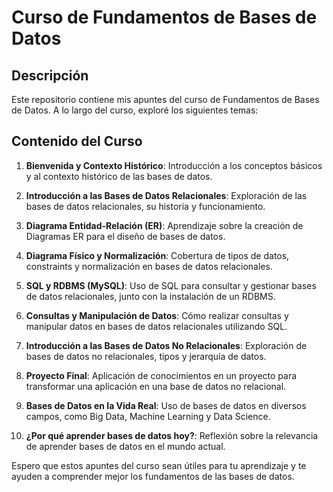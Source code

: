 # Curso de Fundamentos de Bases de Datos

## Descripción

Este repositorio contiene mis apuntes del curso de Fundamentos de Bases de Datos. A lo largo del curso, exploré los siguientes temas:

## Contenido del Curso

1. **Bienvenida y Contexto Histórico**: Introducción a los conceptos básicos y al contexto histórico de las bases de datos.

2. **Introducción a las Bases de Datos Relacionales**: Exploración de las bases de datos relacionales, su historia y funcionamiento.

3. **Diagrama Entidad-Relación (ER)**: Aprendizaje sobre la creación de Diagramas ER para el diseño de bases de datos.

4. **Diagrama Físico y Normalización**: Cobertura de tipos de datos, constraints y normalización en bases de datos relacionales.

5. **SQL y RDBMS (MySQL)**: Uso de SQL para consultar y gestionar bases de datos relacionales, junto con la instalación de un RDBMS.

6. **Consultas y Manipulación de Datos**: Cómo realizar consultas y manipular datos en bases de datos relacionales utilizando SQL.

7. **Introducción a las Bases de Datos No Relacionales**: Exploración de bases de datos no relacionales, tipos y jerarquía de datos.

8. **Proyecto Final**: Aplicación de conocimientos en un proyecto para transformar una aplicación en una base de datos no relacional.

9. **Bases de Datos en la Vida Real**: Uso de bases de datos en diversos campos, como Big Data, Machine Learning y Data Science.

10. **¿Por qué aprender bases de datos hoy?**: Reflexión sobre la relevancia de aprender bases de datos en el mundo actual.

Espero que estos apuntes del curso sean útiles para tu aprendizaje y te ayuden a comprender mejor los fundamentos de las bases de datos.
